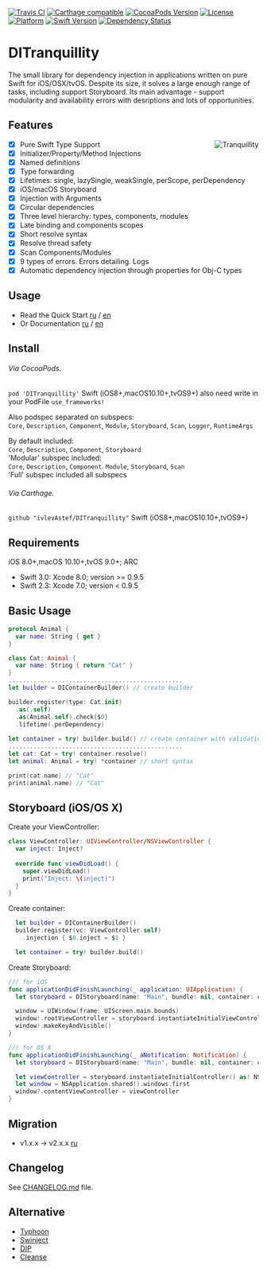 [![Travis CI](https://travis-ci.org/ivlevAstef/DITranquillity.svg?branch=master)](https://travis-ci.org/ivlevAstef/DITranquillity)
[![Carthage compatible](https://img.shields.io/badge/Carthage-compatible-4BC51D.svg?style=flat)](https://github.com/Carthage/Carthage)
[![CocoaPods Version](https://img.shields.io/cocoapods/v/DITranquillity.svg?style=flat)](http://cocoapods.org/pods/DITranquillity)
[![License](https://img.shields.io/github/license/ivlevAstef/DITranquillity.svg?maxAge=2592000)](http://cocoapods.org/pods/DITranquillity)
[![Platform](https://img.shields.io/cocoapods/p/DITranquillity.svg?style=flat)](http://cocoapods.org/pods/DITranquillity)
[![Swift Version](https://img.shields.io/badge/Swift-3.0-F16D39.svg?style=flat)](https://developer.apple.com/swift)
[![Dependency Status](https://www.versioneye.com/objective-c/DITranquillity/2.0.0/badge.svg?style=flat)](https://www.versioneye.com/objective-c/DITranquillity/2.0.0)

# DITranquillity
The small library for dependency injection in applications written on pure Swift for iOS/OSX/tvOS. Despite its size, it solves a large enough range of tasks, including support Storyboard. Its main advantage - support modularity and availability errors with desriptions and lots of opportunities.


## Features
<img align="right" src="https://habrastorage.org/files/c6d/c89/5d0/c6dc895d02324b96bc679f41228ab6bf.png" alt="Tranquillity">  

- [x] Pure Swift Type Support
- [x] Initializer/Property/Method Injections
- [x] Named definitions
- [x] Type forwarding
- [x] Lifetimes: single, lazySingle, weakSingle, perScope, perDependency
- [x] iOS/macOS Storyboard
- [x] Injection with Arguments
- [x] Circular dependencies
- [x] Three level hierarchy: types, components, modules
- [x] Late binding and components scopes
- [x] Short resolve syntax
- [x] Resolve thread safety
- [x] Scan Components/Modules
- [x] 9 types of errors. Errors detailing. Logs
- [x] Automatic dependency injection through properties for Obj-C types

## Usage
* Read the Quick Start [ru](Documentation/ru/quick_start.md#Быстрый-старт) / [en](Documentation/en/quick_start.md#Quick-start)
* Or Documentation [ru](Documentation/ru/main.md) / [en](Documentation/en/main.md)

## Install
###### Via CocoaPods.

`pod 'DITranquillity'` Swift (iOS8+,macOS10.10+,tvOS9+) also need write in your PodFile `use_frameworks!`  
  
Also podspec separated on subspecs:  
`Core`, `Description`, `Component`, `Module`, `Storyboard`, `Scan`, `Logger`, `RuntimeArgs`  
  
By default included:  
`Core`, `Description`, `Component`, `Storyboard`  
'Modular' subspec included:  
`Core`, `Description`, `Component`. `Module`, `Storyboard`, `Scan`  
'Full' subspec included all subspecs

###### Via Carthage.

`github "ivlevAstef/DITranquillity"` Swift (iOS8+,macOS10.10+,tvOS9+)

## Requirements
iOS 8.0+,macOS 10.10+,tvOS 9.0+; ARC

* Swift 3.0: Xcode 8.0; version >= 0.9.5
* Swift 2.3: Xcode 7.0; version <  0.9.5

## Basic Usage
```Swift
protocol Animal {
  var name: String { get }
}

class Cat: Animal {
  var name: String { return "Cat" }
}
.................................................
let builder = DIContainerBuilder() // create builder

builder.register(type: Cat.init)
  .as(.self)
  .as(Animal.self).check{$0}
  .lifetime(.perDependency)
  
let container = try! builder.build() // create container with validation
.................................................
let cat: Cat = try! container.resolve()
let animal: Animal = try! *container // short syntax

print(cat.name) // "Cat"
print(animal.name) // "Cat"
```

## Storyboard (iOS/OS X)
Create your ViewController:
```Swift
class ViewController: UIViewController/NSViewController {
  var inject: Inject?
  
  override func viewDidLoad() {
    super.viewDidLoad()
    print("Inject: \(inject)")
  }
}
```
Create container:
```Swift
  let builder = DIContainerBuilder()
  builder.register(vc: ViewController.self)
    .injection { $0.inject = $1 }

  let container = try! builder.build()
```
Create Storyboard:
```Swift
/// for iOS
func applicationDidFinishLaunching(_ application: UIApplication) {
  let storyboard = DIStoryboard(name: "Main", bundle: nil, container: container)

  window = UIWindow(frame: UIScreen.main.bounds)
  window!.rootViewController = storyboard.instantiateInitialViewController()
  window!.makeKeyAndVisible()
}
```

```Swift
/// for OS X
func applicationDidFinishLaunching(_ aNotification: Notification) {
  let storyboard = DIStoryboard(name: "Main", bundle: nil, container: container)

  let viewController = storyboard.instantiateInitialController() as! NSViewController
  let window = NSApplication.shared().windows.first
  window?.contentViewController = viewController
}
```

## Migration
* v1.x.x -> v2.x.x [ru](Documentation/ru/migration1to2.md)

## Changelog
See [CHANGELOG.md](CHANGELOG.md) file.

## Alternative
* [Typhoon](https://github.com/appsquickly/Typhoon)
* [Swinject](https://github.com/Swinject/Swinject)
* [DIP](https://github.com/AliSoftware/Dip)
* [Cleanse](https://github.com/square/Cleanse)

